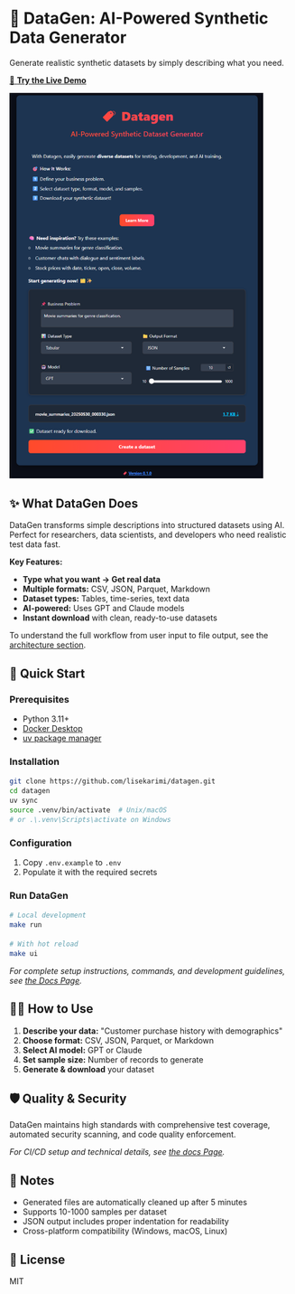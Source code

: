 # 🧬 DataGen: AI-Powered Synthetic Data Generator

Generate realistic synthetic datasets by simply describing what you need.

[🚀 **Try the Live Demo**](https://datagen.lisekarimi.com)

<img src="https://github.com/lisekarimi/datagen/blob/main/assets/screenshot.png?raw=true" alt="DataGen interface" width="450">

## ✨ What DataGen Does

DataGen transforms simple descriptions into structured datasets using AI. Perfect for researchers, data scientists, and developers who need realistic test data fast.

**Key Features:**
- **Type what you want → Get real data**
- **Multiple formats:** CSV, JSON, Parquet, Markdown
- **Dataset types:** Tables, time-series, text data
- **AI-powered:** Uses GPT and Claude models
- **Instant download** with clean, ready-to-use datasets

To understand the full workflow from user input to file output, see the [architecture section](https://datagen.lisekarimi.com/docs/#/archi).


## 🚀 Quick Start

### Prerequisites
- Python 3.11+
- [Docker Desktop](https://www.docker.com/products/docker-desktop/)
- [uv package manager](https://docs.astral.sh/uv/getting-started/installation/)

### Installation
```bash
git clone https://github.com/lisekarimi/datagen.git
cd datagen
uv sync
source .venv/bin/activate  # Unix/macOS
# or .\.venv\Scripts\activate on Windows
```

### Configuration
1. Copy `.env.example` to `.env`
2. Populate it with the required secrets

### Run DataGen
```bash
# Local development
make run

# With hot reload
make ui
```

*For complete setup instructions, commands, and development guidelines, see [the Docs Page](https://datagen.lisekarimi.com/docs).*

## 🧑‍💻 How to Use

1. **Describe your data:** "Customer purchase history with demographics"
2. **Choose format:** CSV, JSON, Parquet, or Markdown
3. **Select AI model:** GPT or Claude
4. **Set sample size:** Number of records to generate
5. **Generate & download** your dataset

## 🛡️ Quality & Security

DataGen maintains high standards with comprehensive test coverage, automated security scanning, and code quality enforcement.

*For CI/CD setup and technical details, see [the docs Page](https://datagen.lisekarimi.com/docs/#/cicd).*

## 📝 Notes
- Generated files are automatically cleaned up after 5 minutes
- Supports 10-1000 samples per dataset
- JSON output includes proper indentation for readability
- Cross-platform compatibility (Windows, macOS, Linux)

## 📄 License

MIT
